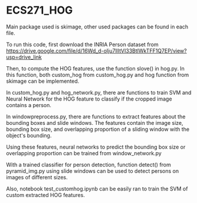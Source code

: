 # ECS271_HOG

Main package used is skimage, other used packages can be found in each file.

To run this code, first download the INRIA Person dataset from https://drive.google.com/file/d/16Wd_d-oIju7llItVI33BtlWkTFF1Q7EP/view?usp=drive_link

Then, to compute the HOG features, use the function slove() in hog.py. In this function, both custom_hog from custom_hog.py and hog function from skimage can be implemented.

In custom_hog.py and hog_network.py, there are functions to train SVM and Neural Network for the HOG feature to classify if the cropped image contains a person.

In windowpreprocess.py, there are functions to extract features about the bounding boxes and slide windows. The features contain the image size, bounding box size, and overlapping proportion of a sliding window with the object's bounding.

Using these features, neural networks to predict the bounding box size or overlapping proportion can be trained from window_network.py

With a trained classifier for person detection, function detect() from pyramid_img.py using slide windows can be used to detect persons on images of different sizes. 

Also, notebook test_customhog.ipynb can be easily ran to train the SVM of custom extracted HOG features.
